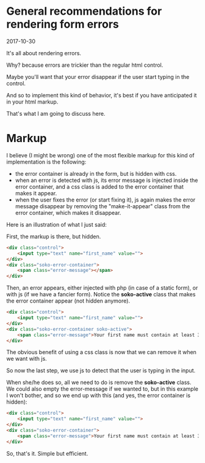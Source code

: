 General recommendations for rendering form errors
=================================
2017-10-30



It's all about rendering errors.

Why? because errors are trickier than the regular html control.

Maybe you'll want that your error disappear if the user start typing in the control.

And so to implement this kind of behavior, it's best if you have anticipated it in your html markup.

That's what I am going to discuss here.



Markup
==============
I believe (I might be wrong) one of the most flexible markup for this kind of implementation
is the following:


- the error container is already in the form, but is hidden with css.
- when an error is detected with js, its error message is injected inside the error container, and 
    a css class is added to the error container that makes it appear.
- when the user fixes the error (or start fixing it), js again makes the error message disappear by
    removing the "make-it-appear" class from the error container, which makes it disappear.
    
    
    
Here is an illustration of what I just said:


First, the markup is there, but hidden.

```html
<div class="control">
    <input type="text" name="first_name" value="">
</div>
<div class="soko-error-container">
    <span class="error-message"></span>
</div>

```


Then, an error appears, either injected with php (in case of a static form), or with js (if we have a fancier form).
Notice the **soko-active** class that makes the error container appear (not hidden anymore).

```html
<div class="control">
    <input type="text" name="first_name" value="">
</div>
<div class="soko-error-container soko-active">
    <span class="error-message">Your first name must contain at least 3 characters</span>
</div>

```
         
         
The obvious benefit of using a css class is now that we can remove it when we want with js.

So now the last step, we use js to detect that the user is typing in the input.

When she/he does so, all we need to do is remove the **soko-active** class.
We could also empty the error-message if we wanted to, but in this example I won't bother, and
so we end up with this (and yes, the error container is hidden): 


```html
<div class="control">
    <input type="text" name="first_name" value="">
</div>
<div class="soko-error-container">
    <span class="error-message">Your first name must contain at least 3 characters</span>
</div>

```


So, that's it.
Simple but efficient. 